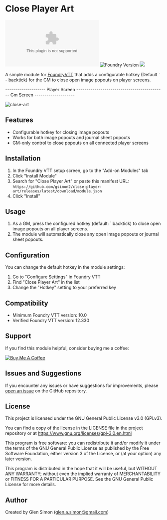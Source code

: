 # Close Player Art

![GitHub release (latest by date and asset)](https://img.shields.io/github/downloads/gsimon2/close-player-art/latest/module.zip)
![Foundry Version](https://img.shields.io/badge/dynamic/json?color=orange&label=Foundry%20Version&query=compatibility.verified&url=https%3A%2F%2Fraw.githubusercontent.com%2Fgsimon2%2Fdramatic-rolls%2Fmain%2Fmodule.json)
[![](https://img.shields.io/badge/Buy%20Me%20A%20Coffee-%243-blue)](https://www.buymeacoffee.com/gsimon2)

A simple module for [FoundryVTT](https://foundryvtt.com/) that adds a configurable hotkey (Default ` - backtick) for the GM to close open image popouts on player screens.

-------------------- Player Screen  -------------------------------------------- Gm Screen --------------------

![close-art](https://github.com/user-attachments/assets/84da7f10-9bc2-4787-9fa1-ff5df4bdc782)

## Features

- Configurable hotkey for closing image popouts
- Works for both image popouts and journal sheet popouts
- GM-only control to close popouts on all connected player screens

## Installation

1. In the Foundry VTT setup screen, go to the "Add-on Modules" tab
2. Click "Install Module"
3. Search for "Close Player Art" or paste this manifest URL: 
   `https://github.com/gsimon2/close-player-art/releases/latest/download/module.json`
4. Click "Install"

## Usage

1. As a GM, press the configured hotkey (default: ` backtick) to close open image popouts on all player screens.
2. The module will automatically close any open image popouts or journal sheet popouts.

## Configuration

You can change the default hotkey in the module settings:

1. Go to "Configure Settings" in Foundry VTT
2. Find "Close Player Art" in the list
3. Change the "Hotkey" setting to your preferred key

## Compatibility

- Minimum Foundry VTT version: 10.0
- Verified Foundry VTT version: 12.330

## Support

If you find this module helpful, consider buying me a coffee:

[![Buy Me A Coffee](https://img.shields.io/badge/Buy%20Me%20A%20Coffee-%243-blue)](https://www.buymeacoffee.com/gsimon2)

## Issues and Suggestions

If you encounter any issues or have suggestions for improvements, please [open an issue](https://github.com/gsimon2/close-player-art/issues) on the GitHub repository.

## License

This project is licensed under the GNU General Public License v3.0 (GPLv3).

You can find a copy of the license in the LICENSE file in the project repository or at https://www.gnu.org/licenses/gpl-3.0.en.html

This program is free software: you can redistribute it and/or modify it under the terms of the GNU General Public License as published by the Free Software Foundation, either version 3 of the License, or (at your option) any later version.

This program is distributed in the hope that it will be useful, but WITHOUT ANY WARRANTY; without even the implied warranty of MERCHANTABILITY or FITNESS FOR A PARTICULAR PURPOSE. See the GNU General Public License for more details.

## Author

Created by Glen Simon (glen.a.simon@gmail.com)
